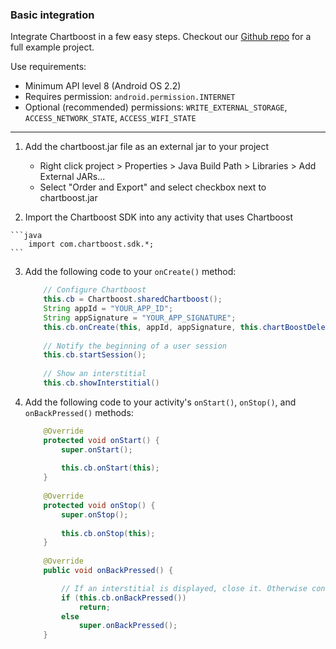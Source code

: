 
### Basic integration

Integrate Chartboost in a few easy steps. Checkout our [Github repo](https://github.com/ChartBoost/client-examples) for a full example project.

Use requirements:
- Minimum API level 8 (Android OS 2.2)
- Requires permission: `android.permission.INTERNET`
- Optional (recommended) permissions: `WRITE_EXTERNAL_STORAGE`, `ACCESS_NETWORK_STATE`, `ACCESS_WIFI_STATE`

---

 1. Add the chartboost.jar file as an external jar to your project 
 	- Right click project > Properties > Java Build Path > Libraries > Add External JARs...
 	- Select "Order and Export" and select checkbox next to chartboost.jar

 2.  Import the Chartboost SDK into any activity that uses Chartboost
    
    ```java
    	import com.chartboost.sdk.*;
    ```

 3. Add the following code to your `onCreate()` method:
    
    ```java
		// Configure Chartboost
		this.cb = Chartboost.sharedChartboost();
		String appId = "YOUR_APP_ID";
		String appSignature = "YOUR_APP_SIGNATURE";
		this.cb.onCreate(this, appId, appSignature, this.chartBoostDelegate);
		
		// Notify the beginning of a user session
		this.cb.startSession();
		
		// Show an interstitial
		this.cb.showInterstitial() 
	```

 4. Add the following code to your activity's `onStart()`, `onStop()`, and `onBackPressed()` methods:

	```java
	    @Override
		protected void onStart() {
			super.onStart();
			
			this.cb.onStart(this);
		}
		
		@Override
		protected void onStop() {
			super.onStop();
			
			this.cb.onStop(this);
		}
		
		@Override
		public void onBackPressed() {

			// If an interstitial is displayed, close it. Otherwise continue as normal	
			if (this.cb.onBackPressed())
				return;
			else
				super.onBackPressed();
		}
    ```
    
    
    
    
    